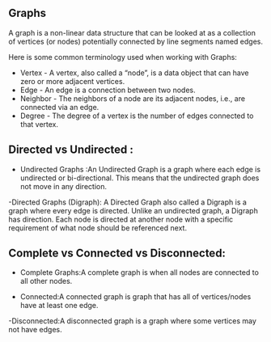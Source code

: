 ## Graphs

A graph is a non-linear data structure that can be looked at as a collection of vertices (or nodes) potentially connected by line segments named edges.

Here is some common terminology used when working with Graphs:

- Vertex - A vertex, also called a “node”, is a data object that can have zero or more adjacent vertices.
- Edge - An edge is a connection between two nodes.
- Neighbor - The neighbors of a node are its adjacent nodes, i.e., are connected via an edge.
- Degree - The degree of a vertex is the number of edges connected to that vertex.


## Directed vs Undirected :

- Undirected Graphs :An Undirected Graph is a graph where each edge is undirected or bi-directional. This means that the undirected graph does not move in any direction.

-Directed Graphs (Digraph): A Directed Graph also called a Digraph is a graph where every edge is directed.
Unlike an undirected graph, a Digraph has direction. Each node is directed at another node with a specific requirement of what node should be referenced next.

## Complete vs Connected vs Disconnected:

- Complete Graphs:A complete graph is when all nodes are connected to all other nodes.

- Connected:A connected graph is graph that has all of vertices/nodes have at least one edge.

-Disconnected:A disconnected graph is a graph where some vertices may not have edges.